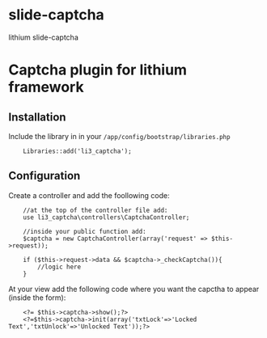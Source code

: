 slide-captcha
=============

lithium slide-captcha

# Captcha plugin for lithium framework

## Installation

Include the library in in your `/app/config/bootstrap/libraries.php`

        Libraries::add('li3_captcha');

## Configuration

Create a controller and add the foollowing code:
        
        //at the top of the controller file add:        
        use li3_captcha\controllers\CaptchaController;
        
        //inside your public function add:
        $captcha = new CaptchaController(array('request' => $this->request));

        if ($this->request->data && $captcha->_checkCaptcha()){
            //logic here
        }

At your view add the following code where you want the capctha to appear (inside the form):

        <?= $this->captcha->show();?>
        <?=$this->captcha->init(array('txtLock'=>'Locked Text','txtUnlock'=>'Unlocked Text'));?>

